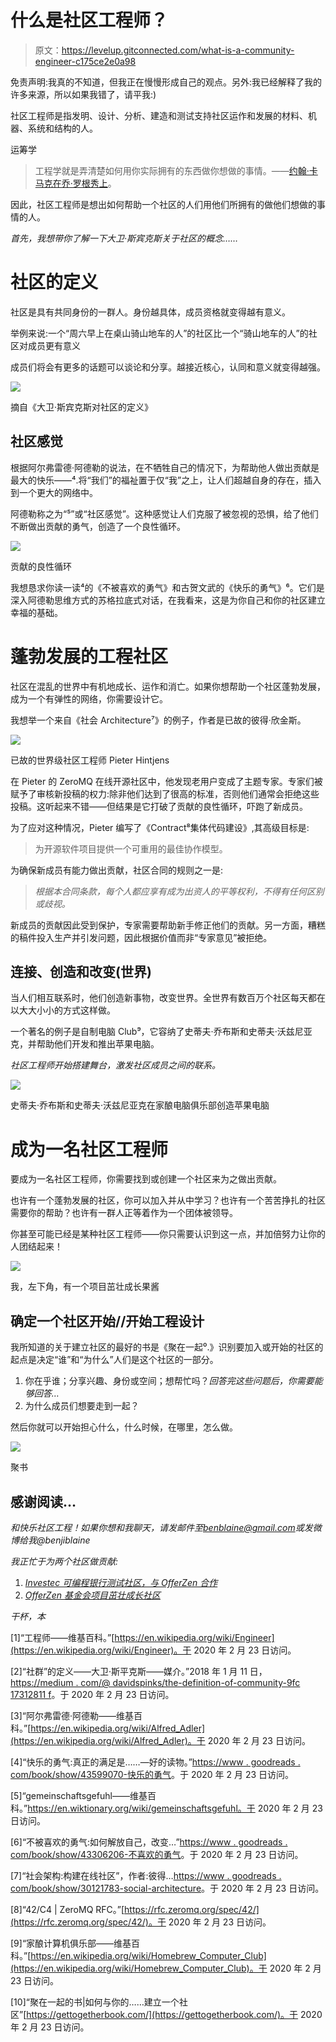 # 什么是社区工程师？

> 原文：<https://levelup.gitconnected.com/what-is-a-community-engineer-c175ce2e0a98>

免责声明:我真的不知道，但我正在慢慢形成自己的观点。另外:我已经解释了我的许多来源，所以如果我错了，请平我:)

社区工程师是指发明、设计、分析、建造和测试支持社区运作和发展的材料、机器、系统和结构的人。

运筹学

> 工程学就是弄清楚如何用你实际拥有的东西做你想做的事情。——[约翰·卡马克在乔·罗根秀上](https://youtu.be/udlMSe5-zP8?t=3203)。

因此，社区工程师是想出如何帮助一个社区的人们用他们所拥有的做他们想做的事情的人。

*首先，我想带你了解一下大卫·斯宾克斯关于社区的概念……*

# 社区的定义

社区是具有共同身份的一群人。身份越具体，成员资格就变得越有意义。

举例来说:一个“周六早上在桌山骑山地车的人”的社区比一个“骑山地车的人”的社区对成员更有意义

成员们将会有更多的话题可以谈论和分享。越接近核心，认同和意义就变得越强。

![](img/0a6f9154422aa7a55eaf31fb923c254b.png)

摘自《大卫·斯宾克斯对社区的定义》

## 社区感觉

根据阿尔弗雷德·阿德勒的说法，在不牺牲自己的情况下，为帮助他人做出贡献是最大的快乐——⁴.将“我们”的福祉置于仅“我”之上，让人们超越自身的存在，插入到一个更大的网络中。

阿德勒称之为“⁵”或“社区感觉”。这种感觉让人们克服了被忽视的恐惧，给了他们不断做出贡献的勇气，创造了一个良性循环。

![](img/335dd436d3dc67be3015e6fd0c1ed638.png)

贡献的良性循环

我想恳求你读一读⁴的《不被喜欢的勇气》和古贺文武的《快乐的勇气》⁶。它们是深入阿德勒思维方式的苏格拉底式对话，在我看来，这是为你自己和你的社区建立幸福的基础。

# 蓬勃发展的工程社区

社区在混乱的世界中有机地成长、运作和消亡。如果你想帮助一个社区蓬勃发展，成为一个有弹性的网络，你需要设计它。

我想举一个来自《社会 Architecture⁷》的例子，作者是已故的彼得·欣金斯。

![](img/80d4efc0f928d1c4fb0935147f85633e.png)

已故的世界级社区工程师 Pieter Hintjens

在 Pieter 的 ZeroMQ 在线开源社区中，他发现老用户变成了主题专家。专家们被赋予了审核新投稿的权力:除非他们达到了很高的标准，否则他们通常会拒绝这些投稿。这听起来不错——但结果是它打破了贡献的良性循环，吓跑了新成员。

为了应对这种情况，Pieter 编写了《Contract⁸集体代码建设》,其高级目标是:

> 为开源软件项目提供一个可重用的最佳协作模型。

为确保新成员有能力做出贡献，社区合同的规则之一是:

> *根据本合同条款，每个人都应享有成为出资人的平等权利，不得有任何区别或歧视。*

新成员的贡献因此受到保护，专家需要帮助新手修正他们的贡献。另一方面，糟糕的稿件投入生产并引发问题，因此根据价值而非“专家意见”被拒绝。

## 连接、创造和改变(世界)

当人们相互联系时，他们创造新事物，改变世界。全世界有数百万个社区每天都在以大大小小的方式这样做。

一个著名的例子是自制电脑 Club⁹，它容纳了史蒂夫·乔布斯和史蒂夫·沃兹尼亚克，并帮助他们开发和推出苹果电脑。

*社区工程师开始搭建舞台，激发社区成员之间的联系。*

![](img/c6e2e91b47fbb4f13c4ebf0e6d56dde0.png)

史蒂夫·乔布斯和史蒂夫·沃兹尼亚克在家酿电脑俱乐部创造苹果电脑

# 成为一名社区工程师

要成为一名社区工程师，你需要找到或创建一个社区来为之做出贡献。

也许有一个蓬勃发展的社区，你可以加入并从中学习？也许有一个苦苦挣扎的社区需要你的帮助？也许有一群人正等着作为一个团体被领导。

你甚至可能已经是某种社区工程师——你只需要认识到这一点，并加倍努力让你的人团结起来！

![](img/e45bb02cb6d08769bf54029028ecfd4f.png)

我，左下角，有一个项目茁壮成长果酱

## 确定一个社区开始//开始工程设计

我所知道的关于建立社区的最好的书是《聚在一起⁰.》识别要加入或开始的社区的起点是决定“谁”和“为什么”人们是这个社区的一部分。

1.  你在乎谁；分享兴趣、身份或空间；想帮忙吗？*回答完这些问题后，你需要能够回答…*
2.  为什么成员们想要走到一起？

然后你就可以开始担心什么，什么时候，在哪里，怎么做。

![](img/bb9aa118c2534ba7cbdbddbc09c6c482.png)

聚书

## 感谢阅读…

*和快乐社区工程！如果你想和我聊天，请发邮件至*[*benblaine@gmail.com*](mailto:benblaine@gmail.com)*或发微博给我@benjiblaine*

*我正忙于为两个社区做贡献:*

1.  [*Investec 可编程银行测试社区，与 OfferZen 合作*](https://www.offerzen.com/community/investec/)
2.  [*OfferZen 基金会项目茁壮成长社区*](https://foundation.offerzen.com/)

*干杯，本*

[1]“工程师——维基百科。”[https://en.wikipedia.org/wiki/Engineer](https://en.wikipedia.org/wiki/Engineer)。于 2020 年 2 月 23 日访问。

[2]“社群”的定义——大卫·斯平克斯——媒介。”2018 年 1 月 11 日，[https://medium . com/@ davidspinks/the-definition-of-community-9fc 17312811 f](https://medium.com/@davidspinks/the-definition-of-community-9fc17312811f)。于 2020 年 2 月 23 日访问。

[3]“阿尔弗雷德·阿德勒——维基百科。”[https://en.wikipedia.org/wiki/Alfred_Adler](https://en.wikipedia.org/wiki/Alfred_Adler)。于 2020 年 2 月 23 日访问。

[4]“快乐的勇气:真正的满足是……—好的读物。”[https://www . goodreads . com/book/show/43599070-快乐的勇气](https://www.goodreads.com/book/show/43599070-the-courage-to-be-happy)。于 2020 年 2 月 23 日访问。

[5]“gemeinschaftsgefuhl——维基百科。”https://en.wiktionary.org/wiki/gemeinschaftsgefuhl。于 2020 年 2 月 23 日访问。

[6]“不被喜欢的勇气:如何解放自己，改变…”[https://www . goodreads . com/book/show/43306206-不喜欢的勇气](https://www.goodreads.com/book/show/43306206-the-courage-to-be-disliked)。于 2020 年 2 月 23 日访问。

[7]“社会架构:构建在线社区”，作者:彼得…[https://www . goodreads . com/book/show/30121783-social-architecture](https://www.goodreads.com/book/show/30121783-social-architecture)。于 2020 年 2 月 23 日访问。

[8]“42/C4 | ZeroMQ RFC。”[https://rfc.zeromq.org/spec/42/](https://rfc.zeromq.org/spec/42/)。于 2020 年 2 月 23 日访问。

[9]“家酿计算机俱乐部——维基百科。”[https://en.wikipedia.org/wiki/Homebrew_Computer_Club](https://en.wikipedia.org/wiki/Homebrew_Computer_Club)。于 2020 年 2 月 23 日访问。

[10]“聚在一起的书|如何与你的……建立一个社区”[https://gettogetherbook.com/](https://gettogetherbook.com/)。于 2020 年 2 月 23 日访问。